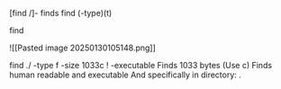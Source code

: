 [find /]- finds
find  (-type)(t)

find <path> <conditions> <actions>

![[Pasted image 20250130105148.png]]

find ./ -type f -size 1033c ! -executable
	Finds 1033 bytes (Use c)
		Finds human readable and executable 
		And specifically in directory: .






